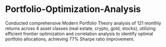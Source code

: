 # Portfolio-Optimization-Analysis
Conducted comprehensive Modern Portfolio Theory analysis of 121 monthly returns across 4 asset classes (real estate, crypto, gold, stocks), utilizing efficient frontier optimization and correlation analysis to identify optimal portfolio allocations, achieving 77% Sharpe ratio improvement.
